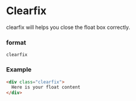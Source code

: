 # Clearfix

clearfix will helps you close the float box correctly.

### format
`clearfix`

### Example
```html
<div class="clearfix">
  Here is your float content
</div>
```

